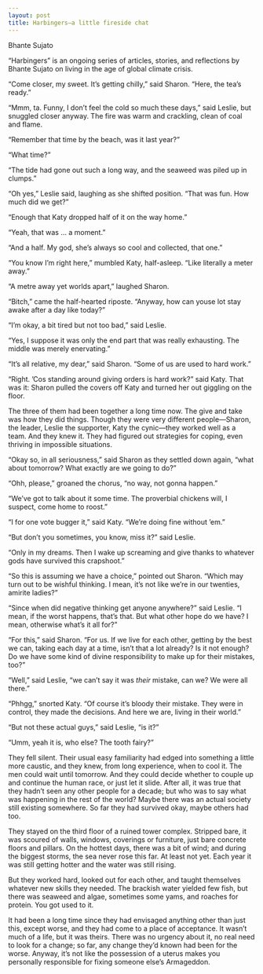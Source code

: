 ```yaml
---
layout: post
title: Harbingers—a little fireside chat
---
```


<span class="author">Bhante Sujato</span>

<p class="preamble">“Harbingers” is an ongoing series of articles, stories, and reflections by Bhante Sujato on living in the age of global climate crisis.</p>

“Come closer, my sweet. It’s getting chilly,” said Sharon. “Here, the tea’s ready.”

“Mmm, ta. Funny, I don’t feel the cold so much these days,” said Leslie, but snuggled closer anyway. The fire was warm and crackling, clean of coal and flame.

“Remember that time by the beach, was it last year?”

“What time?”

“The tide had gone out such a long way, and the seaweed was piled up in clumps.”

“Oh yes,” Leslie said, laughing as she shifted position. “That was fun. How much did we get?”

“Enough that Katy dropped half of it on the way home.”

“Yeah, that was … a moment.”

“And a half. My god, she’s always so cool and collected, that one.”

“You know I’m right here,” mumbled Katy, half-asleep. “Like literally a meter away.”

“A metre away yet worlds apart,” laughed Sharon.

“Bitch,” came the half-hearted riposte. “Anyway, how can youse lot stay awake after a day like today?”

“I’m okay, a bit tired but not too bad,” said Leslie.

“Yes, I suppose it was only the end part that was really exhausting. The middle was merely enervating.”

“It’s all relative, my dear,” said Sharon. “Some of us are used to hard work.”

“Right. ’Cos standing around giving orders is hard work?” said Katy. That was it: Sharon pulled the covers off Katy and turned her out giggling on the floor.

The three of them had been together a long time now. The give and take was how they did things. Though they were very different people—Sharon, the leader, Leslie the supporter, Katy the cynic—they worked well as a team. And they knew it. They had figured out strategies for coping, even thriving in impossible situations.

“Okay so, in all seriousness,” said Sharon as they settled down again, “what about tomorrow? What exactly are we going to do?”

“Ohh, please,” groaned the chorus, “no way, not gonna happen.”

“We’ve got to talk about it some time. The proverbial chickens will, I suspect, come home to roost.”

“I for one vote bugger it,” said Katy. “We’re doing fine without ’em.”

“But don’t you sometimes, you know, miss it?” said Leslie.

“Only in my dreams. Then I wake up screaming and give thanks to whatever gods have survived this crapshoot.”

“So this is assuming we have a choice,” pointed out Sharon. “Which may turn out to be wishful thinking. I mean, it’s not like we’re in our twenties, amirite ladies?”

“Since when did negative thinking get anyone anywhere?” said Leslie. “I mean, if the worst happens, that’s that. But what other hope do we have? I mean, otherwise what’s it all for?”

“For this,” said Sharon. “For us. If we live for each other, getting by the best we can, taking each day at a time, isn’t that a lot already? Is it not enough? Do we have some kind of divine responsibility to make up for their mistakes, too?”

“Well,” said Leslie, “we can’t say it was *their* mistake, can we? We were all there.”

“Phhgg,” snorted Katy. “Of course it’s bloody their mistake. They were in control, they made the decisions. And here we are, living in their world.”

“But not these actual guys,” said Leslie, “is it?”

“Umm, yeah it is, who else? The tooth fairy?”

They fell silent. Their usual easy familiarity had edged into something a little more caustic, and they knew, from long experience, when to cool it. The men could wait until tomorrow. And they could decide whether to couple up and continue the human race, or just let it slide. After all, it was true that they hadn’t seen any other people for a decade; but who was to say what was happening in the rest of the world? Maybe there was an actual society still existing somewhere. So far they had survived okay, maybe others had too.

They stayed on the third floor of a ruined tower complex. Stripped bare, it was scoured of walls, windows, coverings or furniture, just bare concrete floors and pillars. On the hottest days, there was a bit of wind; and during the biggest storms, the sea never rose this far. At least not yet. Each year it was still getting hotter and the water was still rising. 

But they worked hard, looked out for each other, and taught themselves whatever new skills they needed. The brackish water yielded few fish, but there was seaweed and algae, sometimes some yams, and roaches for protein. You got used to it. 

It had been a long time since they had envisaged anything other than just this, except worse, and they had come to a place of acceptance. It wasn’t much of a life, but it was theirs. There was no urgency about it, no real need to look for a change; so far, any change they’d known had been for the worse. Anyway, it’s not like the possession of a uterus makes you personally responsible for fixing someone else’s Armageddon.
